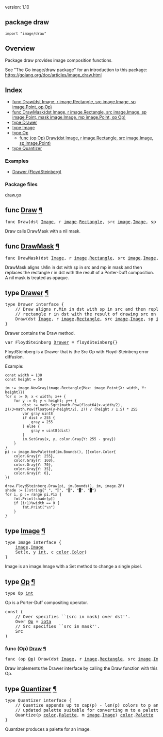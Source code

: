 version: 1.10
## package draw

  `import "image/draw"`

## Overview

Package draw provides image composition functions.

See "The Go image/draw package" for an introduction to this package:
https://golang.org/doc/articles/image_draw.html

## Index

- [func Draw(dst Image, r image.Rectangle, src image.Image, sp image.Point, op Op)](#Draw)
- [func DrawMask(dst Image, r image.Rectangle, src image.Image, sp image.Point, mask image.Image, mp image.Point, op Op)](#DrawMask)
- [type Drawer](#Drawer)
- [type Image](#Image)
- [type Op](#Op)
  - [func (op Op) Draw(dst Image, r image.Rectangle, src image.Image, sp image.Point)](#Op.Draw)
- [type Quantizer](#Quantizer)

### Examples

- [Drawer (FloydSteinberg)](#exampleDrawer_floydSteinberg)

### Package files
 [draw.go](//github.com/golang/go/blob/2ea7d3461bb41d0ae12b56ee52d43314bcdb97f9/src/image/draw/draw.go)

<h2 id="Draw">func <a href="//github.com/golang/go/blob/2ea7d3461bb41d0ae12b56ee52d43314bcdb97f9/src/image/draw/draw.go#L90">Draw</a>
    <a href="#Draw">¶</a></h2>
<pre>func Draw(dst <a href="#Image">Image</a>, r <a href="/image/">image</a>.<a href="/image/#Rectangle">Rectangle</a>, src <a href="/image/">image</a>.<a href="/image/#Image">Image</a>, sp <a href="/image/">image</a>.<a href="/image/#Point">Point</a>, op <a href="#Op">Op</a>)</pre>

Draw calls DrawMask with a nil mask.

<h2 id="DrawMask">func <a href="//github.com/golang/go/blob/2ea7d3461bb41d0ae12b56ee52d43314bcdb97f9/src/image/draw/draw.go#L96">DrawMask</a>
    <a href="#DrawMask">¶</a></h2>
<pre>func DrawMask(dst <a href="#Image">Image</a>, r <a href="/image/">image</a>.<a href="/image/#Rectangle">Rectangle</a>, src <a href="/image/">image</a>.<a href="/image/#Image">Image</a>, sp <a href="/image/">image</a>.<a href="/image/#Point">Point</a>, mask <a href="/image/">image</a>.<a href="/image/#Image">Image</a>, mp <a href="/image/">image</a>.<a href="/image/#Point">Point</a>, op <a href="#Op">Op</a>)</pre>

DrawMask aligns r.Min in dst with sp in src and mp in mask and then replaces the
rectangle r in dst with the result of a Porter-Duff composition. A nil mask is
treated as opaque.

<h2 id="Drawer">type <a href="//github.com/golang/go/blob/2ea7d3461bb41d0ae12b56ee52d43314bcdb97f9/src/image/draw/draw.go#L40">Drawer</a>
    <a href="#Drawer">¶</a></h2>
<pre>type Drawer interface {
    <span class="comment">// Draw aligns r.Min in dst with sp in src and then replaces the</span>
    <span class="comment">// rectangle r in dst with the result of drawing src on dst.</span>
    Draw(dst <a href="#Image">Image</a>, r <a href="/image/">image</a>.<a href="/image/#Rectangle">Rectangle</a>, src <a href="/image/">image</a>.<a href="/image/#Image">Image</a>, sp <a href="/image/">image</a>.<a href="/image/#Point">Point</a>)
}</pre>

Drawer contains the Draw method.

<pre>var <span id="FloydSteinberg">FloydSteinberg</span> <a href="#Drawer">Drawer</a> = floydSteinberg{}</pre>

FloydSteinberg is a Drawer that is the Src Op with Floyd-Steinberg error
diffusion.

<a id="exampleDrawer_floydSteinberg"></a>
Example:

    const width = 130
    const height = 50

    im := image.NewGray(image.Rectangle{Max: image.Point{X: width, Y: height}})
    for x := 0; x < width; x++ {
        for y := 0; y < height; y++ {
            dist := math.Sqrt(math.Pow(float64(x-width/2), 2)/3+math.Pow(float64(y-height/2), 2)) / (height / 1.5) * 255
            var gray uint8
            if dist > 255 {
                gray = 255
            } else {
                gray = uint8(dist)
            }
            im.SetGray(x, y, color.Gray{Y: 255 - gray})
        }
    }
    pi := image.NewPaletted(im.Bounds(), []color.Color{
        color.Gray{Y: 255},
        color.Gray{Y: 160},
        color.Gray{Y: 70},
        color.Gray{Y: 35},
        color.Gray{Y: 0},
    })

    draw.FloydSteinberg.Draw(pi, im.Bounds(), im, image.ZP)
    shade := []string{" ", "░", "▒", "▓", "█"}
    for i, p := range pi.Pix {
        fmt.Print(shade[p])
        if (i+1)%width == 0 {
            fmt.Print("\n")
        }
    }

<h2 id="Image">type <a href="//github.com/golang/go/blob/2ea7d3461bb41d0ae12b56ee52d43314bcdb97f9/src/image/draw/draw.go#L11">Image</a>
    <a href="#Image">¶</a></h2>
<pre>type Image interface {
    <a href="/image/">image</a>.<a href="/image/#Image">Image</a>
    Set(x, y <a href="/builtin/#int">int</a>, c <a href="/image/color/">color</a>.<a href="/image/color/#Color">Color</a>)
}</pre>

Image is an image.Image with a Set method to change a single pixel.

<h2 id="Op">type <a href="//github.com/golang/go/blob/2ea7d3461bb41d0ae12b56ee52d43314bcdb97f9/src/image/draw/draw.go#L24">Op</a>
    <a href="#Op">¶</a></h2>
<pre>type Op <a href="/builtin/#int">int</a></pre>

Op is a Porter-Duff compositing operator.

<pre>const (
    <span class="comment">// Over specifies ``(src in mask) over dst&#39;&#39;.</span>
    <span id="Over">Over</span> <a href="#Op">Op</a> = <a href="/builtin/#iota">iota</a>
    <span class="comment">// Src specifies ``src in mask&#39;&#39;.</span>
    <span id="Src">Src</span>
)</pre>


<h3 id="Op.Draw">func (Op) <a href="//github.com/golang/go/blob/2ea7d3461bb41d0ae12b56ee52d43314bcdb97f9/src/image/draw/draw.go#L35">Draw</a>
    <a href="#Op.Draw">¶</a></h3>
<pre>func (op <a href="#Op">Op</a>) Draw(dst <a href="#Image">Image</a>, r <a href="/image/">image</a>.<a href="/image/#Rectangle">Rectangle</a>, src <a href="/image/">image</a>.<a href="/image/#Image">Image</a>, sp <a href="/image/">image</a>.<a href="/image/#Point">Point</a>)</pre>

Draw implements the Drawer interface by calling the Draw function with this Op.

<h2 id="Quantizer">type <a href="//github.com/golang/go/blob/2ea7d3461bb41d0ae12b56ee52d43314bcdb97f9/src/image/draw/draw.go#L17">Quantizer</a>
    <a href="#Quantizer">¶</a></h2>
<pre>type Quantizer interface {
    <span class="comment">// Quantize appends up to cap(p) - len(p) colors to p and returns the</span>
    <span class="comment">// updated palette suitable for converting m to a paletted image.</span>
    Quantize(p <a href="/image/color/">color</a>.<a href="/image/color/#Palette">Palette</a>, m <a href="/image/">image</a>.<a href="/image/#Image">Image</a>) <a href="/image/color/">color</a>.<a href="/image/color/#Palette">Palette</a>
}</pre>

Quantizer produces a palette for an image.


